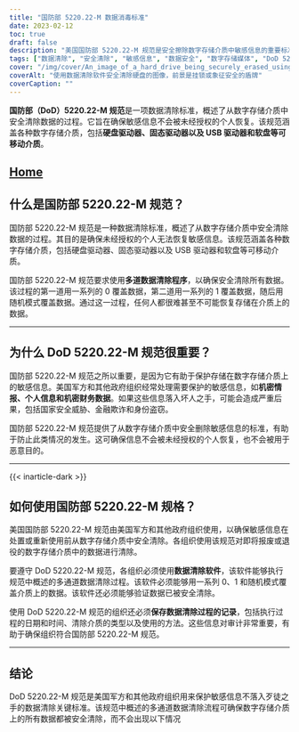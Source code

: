 ```yaml
---
title: "国防部 5220.22-M 数据消毒标准"
date: 2023-02-12
toc: true
draft: false
description: "美国国防部 5220.22-M 规范是安全擦除数字存储介质中敏感信息的重要标准，被美国军队和政府组织广泛使用。"
tags: ["数据清除", "安全清除", "敏感信息", "数据安全", "数字存储媒体", "DoD 5220.22-M", "数据保护", "数据隐私", "信息安全", "数据处理", "防止数据泄露", "数据清理软件", "数字安全", "数据销毁", "数据管理", "安全清除数据", "防止数据恢复", "网络安全", "数据擦除", "信息管理", "安全处置", "数据销毁方法", "数据清理过程", "数据覆盖", "数据验证", "数据清理标准", "数据处理最佳实践", "安全数据处理", "安全再用", "数据清理合规性", "安全数据管理"]
cover: "/img/cover/An_image_of_a_hard_drive_being_securely_erased_using_data.png"
coverAlt: "使用数据清除软件安全清除硬盘的图像，前景是挂锁或象征安全的盾牌"
coverCaption: ""
---
```


**国防部（DoD）5220.22-M 规范**是一项数据清除标准，概述了从数字存储介质中安全清除数据的过程。它旨在确保敏感信息不会被未经授权的个人恢复。该规范涵盖各种数字存储介质，包括**硬盘驱动器、固态驱动器以及 USB 驱动器和软盘等可移动介质**。

## [Home](/cyber-security-career-playbook-start/)

## 什么是国防部 5220.22-M 规范？

国防部 5220.22-M 规范是一种数据清除标准，概述了从数字存储介质中安全清除数据的过程。其目的是确保未经授权的个人无法恢复敏感信息。该规范涵盖各种数字存储介质，包括硬盘驱动器、固态驱动器以及 USB 驱动器和软盘等可移动介质。

国防部 5220.22-M 规范要求使用**多道数据清除程序**，以确保安全清除所有数据。该过程的第一道用一系列的 0 覆盖数据，第二道用一系列的 1 覆盖数据，随后用随机模式覆盖数据。通过这一过程，任何人都很难甚至不可能恢复存储在介质上的数据。

______

## 为什么 DoD 5220.22-M 规范很重要？

国防部 5220.22-M 规范之所以重要，是因为它有助于保护存储在数字存储介质上的敏感信息。美国军方和其他政府组织经常处理需要保护的敏感信息，如**机密情报、个人信息和机密财务数据**。如果这些信息落入坏人之手，可能会造成严重后果，包括国家安全威胁、金融欺诈和身份盗窃。

国防部 5220.22-M 规范提供了从数字存储介质中安全删除敏感信息的标准，有助于防止此类情况的发生。这可确保信息不会被未经授权的个人恢复，也不会被用于恶意目的。

______
{{< inarticle-dark >}}
## 如何使用国防部 5220.22-M 规格？

美国国防部 5220.22-M 规范由美国军方和其他政府组织使用，以确保敏感信息在处置或重新使用前从数字存储介质中安全清除。各组织使用该规范对即将报废或退役的数字存储介质中的数据进行清除。

要遵守 DoD 5220.22-M 规范，各组织必须使用**数据清除软件**，该软件能够执行规范中概述的多通道数据清除过程。该软件必须能够用一系列 0、1 和随机模式覆盖介质上的数据。该软件还必须能够验证数据已被安全清除。

使用 DoD 5220.22-M 规范的组织还必须**保存数据清除过程的记录**，包括执行过程的日期和时间、清除介质的类型以及使用的方法。这些信息对审计非常重要，有助于确保组织符合国防部 5220.22-M 规范。

______

## 结论

DoD 5220.22-M 规范是美国军方和其他政府组织用来保护敏感信息不落入歹徒之手的数据清除关键标准。该规范中概述的多通道数据清除流程可确保数字存储介质上的所有数据都被安全清除，而不会出现以下情况
